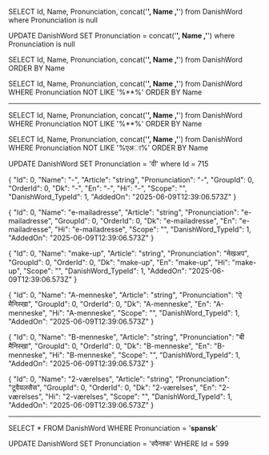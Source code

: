SELECT Id, Name, Pronunciation, concat('**', Name ,'**') from DanishWord
where Pronunciation is null

UPDATE DanishWord
SET Pronunciation = concat('**', Name ,'**')
where Pronunciation is null

SELECT Id, Name, Pronunciation, concat('**', Name ,'**') from DanishWord
ORDER BY Name

SELECT Id, Name, Pronunciation, concat('**', Name ,'**') from DanishWord
WHERE Pronunciation NOT LIKE '%\*\*%'
ORDER BY Name

---

SELECT Id, Name, Pronunciation, concat('**', Name ,'**') from DanishWord
WHERE Pronunciation NOT LIKE '%\*\*%'
ORDER BY Name

SELECT Id, Name, Pronunciation, concat('**', Name ,'**') from DanishWord
WHERE Pronunciation NOT LIKE '%एअा%'
ORDER BY Name

UPDATE DanishWord
SET Pronunciation = 'वी'
where Id = 715

{
"Id": 0,
"Name": "-",
"Article": "string",
"Pronunciation": "-",
"GroupId": 0,
"OrderId": 0,
"Dk": "-",
"En": "-",
"Hi": "-",
"Scope": "",
"DanishWord_TypeId": 1,
"AddedOn": "2025-06-09T12:39:06.573Z"
}

{
"Id": 0,
"Name": "e-mailadresse",
"Article": "string",
"Pronunciation": "e-mailadresse",
"GroupId": 0,
"OrderId": 0,
"Dk": "e-mailadresse",
"En": "e-mailadresse",
"Hi": "e-mailadresse",
"Scope": "",
"DanishWord_TypeId": 1,
"AddedOn": "2025-06-09T12:39:06.573Z"
}

{
"Id": 0,
"Name": "make-up",
"Article": "string",
"Pronunciation": "मेखअप",
"GroupId": 0,
"OrderId": 0,
"Dk": "make-up",
"En": "make-up",
"Hi": "make-up",
"Scope": "",
"DanishWord_TypeId": 1,
"AddedOn": "2025-06-09T12:39:06.573Z"
}

{
"Id": 0,
"Name": "A-menneske",
"Article": "string",
"Pronunciation": "ऐ मैनिस्खा",
"GroupId": 0,
"OrderId": 0,
"Dk": "A-menneske",
"En": "A-menneske",
"Hi": "A-menneske",
"Scope": "",
"DanishWord_TypeId": 1,
"AddedOn": "2025-06-09T12:39:06.573Z"
}

{
"Id": 0,
"Name": "B-menneske",
"Article": "string",
"Pronunciation": "बी मैनिस्खा",
"GroupId": 0,
"OrderId": 0,
"Dk": "B-menneske",
"En": "B-menneske",
"Hi": "B-menneske",
"Scope": "",
"DanishWord_TypeId": 1,
"AddedOn": "2025-06-09T12:39:06.573Z"
}

{
"Id": 0,
"Name": "2-værelses",
"Article": "string",
"Pronunciation": "टूवैयलसैस",
"GroupId": 0,
"OrderId": 0,
"Dk": "2-værelses",
"En": "2-værelses",
"Hi": "2-værelses",
"Scope": "",
"DanishWord_TypeId": 1,
"AddedOn": "2025-06-09T12:39:06.573Z"
}

---

SELECT \* FROM DanishWord
WHERE Pronunciation = '**spansk**'

UPDATE DanishWord
SET Pronunciation = 'स्पैनश्क'
WHERE Id = 599

